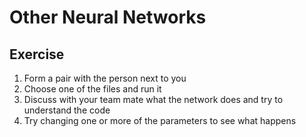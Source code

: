 # Other Neural Networks

## Exercise

1. Form a pair with the person next to you
2. Choose one of the files and run it
3. Discuss with your team mate what the network does and try to understand the code
4. Try changing one or more of the parameters to see what happens